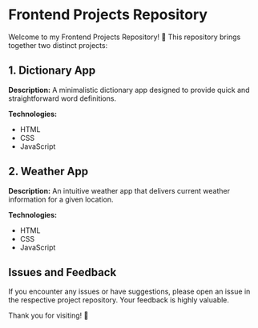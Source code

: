 # Frontend Projects Repository

Welcome to my Frontend Projects Repository! 🚀 This repository brings together two distinct projects:

## 1. Dictionary App

**Description:** A minimalistic dictionary app designed to provide quick and straightforward word definitions.

**Technologies:**
- HTML
- CSS
- JavaScript

## 2. Weather App

**Description:** An intuitive weather app that delivers current weather information for a given location.

**Technologies:**
- HTML
- CSS
- JavaScript

## Issues and Feedback

If you encounter any issues or have suggestions, please open an issue in the respective project repository. Your feedback is highly valuable.

Thank you for visiting! 🎉
